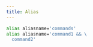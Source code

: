 ```yaml
---
title: Alias
---
```


```bash
alias aliasname='commands'
alias aliasname='command1 && \
  command2'
```
